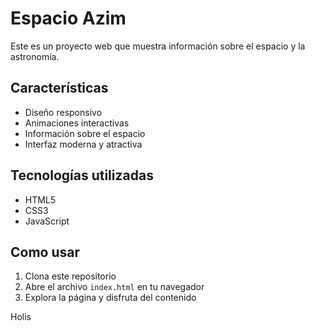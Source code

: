 # Espacio Azim

Este es un proyecto web que muestra información sobre el espacio y la astronomía.

## Características

- Diseño responsivo
- Animaciones interactivas
- Información sobre el espacio
- Interfaz moderna y atractiva

## Tecnologías utilizadas

- HTML5
- CSS3
- JavaScript

## Como usar

1. Clona este repositorio
2. Abre el archivo `index.html` en tu navegador
3. Explora la página y disfruta del contenido

Holis